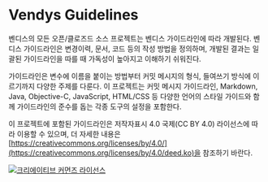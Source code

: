 # Vendys Guidelines

벤디스의 모든 오픈/클로즈드 소스 프로젝트는 벤디스 가이드라인에 따라 개발된다. 벤디스 가이드라인은 변경이력, 문서, 코드 등의 작성 방법을 정의하며, 개발된 결과는 일괄된 가이드라인을 따를 때 가독성이 높아지고 이해하기 쉬워진다.

가이드라인은 변수에 이름을 붙이는 방법부터 커밋 메시지의 형식, 들여쓰기 방식에 이르기까지 다양한 주제를 다룬다. 이 프로젝트는 커밋 메시지 가이드라인, Markdown, Java, Objective-C, JavaScript, HTML/CSS 등 다양한 언어의 스타일 가이드와 함께 가이드라인의 준수를 돕는 각종 도구의 설정을 포함한다.

이 프로젝트에 포함된 가이드라인은 저작자표시 4.0 국제(CC BY 4.0) 라이선스에 따라 이용할 수 있으며, 더 자세한 내용은 [https://creativecommons.org/licenses/by/4.0/](https://creativecommons.org/licenses/by/4.0/deed.ko)을 참조하기 바란다.

<a rel="license" href="https://creativecommons.org/licenses/by/4.0/deed.ko"><img alt="크리에이티브 커먼즈 라이선스" style="border-width:0" src="https://i.creativecommons.org/l/by/4.0/88x31.png" /></a>
